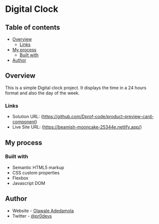 # Digital Clock

## Table of contents

- [Overview](#overview)
  - [Links](#links)
- [My process](#my-process)
  - [Built with](#built-with)
- [Author](#author)


## Overview

This is a simple Digital clock project. It displays the time in a 24 hours format and also the day of the week.


### Links

- Solution URL: (https://github.com/Dprof-code/product-preview-card-component)
- Live Site URL: (https://beamish-mooncake-25344e.netlify.app/)

## My process

### Built with

- Semantic HTML5 markup
- CSS custom properties
- Flexbox
- Javascript DOM

## Author

- Website - [Olawale Adedamola](https://www.linkedin.com/in/olawale-adedamola-b9b1641a2/)
- Twitter - [@pr0devs](https://www.twitter.com/pr0devs)